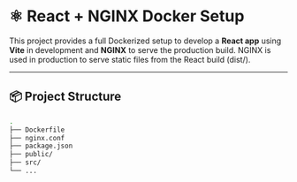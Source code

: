 # ⚛️ React + NGINX Docker Setup

This project provides a full Dockerized setup to develop a **React app** using **Vite** in development and **NGINX** to serve the production build. NGINX is used in production to serve static files from the React build (dist/).

---


## 📦 Project Structure

```bash
.
├── Dockerfile
├── nginx.conf          
├── package.json
├── public/
├── src/
└── ...

